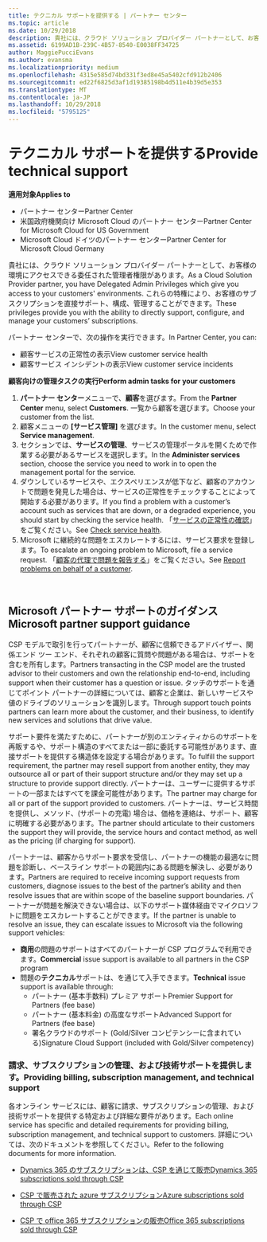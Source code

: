 ```yaml
---
title: テクニカル サポートを提供する | パートナー センター
ms.topic: article
ms.date: 10/29/2018
description: 貴社には、クラウド ソリューション プロバイダー パートナーとして、お客様の環境にアクセスできる委任された管理者権限があります。
ms.assetid: 6199AD1B-239C-4B57-8540-E0038FF34725
author: MaggiePucciEvans
ms.author: evansma
ms.localizationpriority: medium
ms.openlocfilehash: 4315e585d74bd331f3ed8e45a5402cfd912b2406
ms.sourcegitcommit: ed22f6825d3af1d19385198b4d511e4b39d5e353
ms.translationtype: MT
ms.contentlocale: ja-JP
ms.lasthandoff: 10/29/2018
ms.locfileid: "5795125"
---
```

# <a name="provide-technical-support"></a><span data-ttu-id="e915d-103">テクニカル サポートを提供する</span><span class="sxs-lookup"><span data-stu-id="e915d-103">Provide technical support</span></span>

**<span data-ttu-id="e915d-104">適用対象</span><span class="sxs-lookup"><span data-stu-id="e915d-104">Applies to</span></span>**

-  <span data-ttu-id="e915d-105">パートナー センター</span><span class="sxs-lookup"><span data-stu-id="e915d-105">Partner Center</span></span>
-  <span data-ttu-id="e915d-106">米国政府機関向け Microsoft Cloud のパートナー センター</span><span class="sxs-lookup"><span data-stu-id="e915d-106">Partner Center for Microsoft Cloud for US Government</span></span>
-  <span data-ttu-id="e915d-107">Microsoft Cloud ドイツのパートナー センター</span><span class="sxs-lookup"><span data-stu-id="e915d-107">Partner Center for Microsoft Cloud Germany</span></span>

<span data-ttu-id="e915d-108">貴社には、クラウド ソリューション プロバイダー パートナーとして、お客様の環境にアクセスできる委任された管理者権限があります。</span><span class="sxs-lookup"><span data-stu-id="e915d-108">As a Cloud Solution Provider partner, you have Delegated Admin Privileges which give you access to your customers' environments.</span></span> <span data-ttu-id="e915d-109">これらの特権により、お客様のサブスクリプションを直接サポート、構成、管理することができます。</span><span class="sxs-lookup"><span data-stu-id="e915d-109">These privileges provide you with the ability to directly support, configure, and manage your customers’ subscriptions.</span></span>

<span data-ttu-id="e915d-110">パートナー センターで、次の操作を実行できます。</span><span class="sxs-lookup"><span data-stu-id="e915d-110">In Partner Center, you can:</span></span>

-   <span data-ttu-id="e915d-111">顧客サービスの正常性の表示</span><span class="sxs-lookup"><span data-stu-id="e915d-111">View customer service health</span></span>
-   <span data-ttu-id="e915d-112">顧客サービス インシデントの表示</span><span class="sxs-lookup"><span data-stu-id="e915d-112">View customer service incidents</span></span>

**<span data-ttu-id="e915d-113">顧客向けの管理タスクの実行</span><span class="sxs-lookup"><span data-stu-id="e915d-113">Perform admin tasks for your customers</span></span>**

1.  <span data-ttu-id="e915d-114">**パートナー センター**メニューで、**顧客**を選びます。</span><span class="sxs-lookup"><span data-stu-id="e915d-114">From the **Partner Center** menu, select **Customers**.</span></span> <span data-ttu-id="e915d-115">一覧から顧客を選びます。</span><span class="sxs-lookup"><span data-stu-id="e915d-115">Choose your customer from the list.</span></span>
2.  <span data-ttu-id="e915d-116">顧客メニューの **[サービス管理]** を選びます。</span><span class="sxs-lookup"><span data-stu-id="e915d-116">In the customer menu, select **Service management**.</span></span>
3.  <span data-ttu-id="e915d-117">セクションでは、**サービスの管理**、サービスの管理ポータルを開くためで作業する必要があるサービスを選択します。</span><span class="sxs-lookup"><span data-stu-id="e915d-117">In the **Administer services** section, choose the service you need to work in to open the management portal for the service.</span></span>
4.  <span data-ttu-id="e915d-118">ダウンしているサービスや、エクスペリエンスが低下など、顧客のアカウントで問題を発見した場合は、サービスの正常性をチェックすることによって開始する必要があります。</span><span class="sxs-lookup"><span data-stu-id="e915d-118">If you find a problem with a customer’s account such as services that are down, or a degraded experience, you should start by checking the service health.</span></span> <span data-ttu-id="e915d-119">「[サービスの正常性の確認](check-service-health.md)」をご覧ください。</span><span class="sxs-lookup"><span data-stu-id="e915d-119">See [Check service health](check-service-health.md).</span></span>
5.  <span data-ttu-id="e915d-120">Microsoft に継続的な問題をエスカレートするには、サービス要求を登録します。</span><span class="sxs-lookup"><span data-stu-id="e915d-120">To escalate an ongoing problem to Microsoft, file a service request.</span></span> <span data-ttu-id="e915d-121">「[顧客の代理で問題を報告する](report-problems-on-behalf-of-a-customer.md)」をご覧ください。</span><span class="sxs-lookup"><span data-stu-id="e915d-121">See [Report problems on behalf of a customer](report-problems-on-behalf-of-a-customer.md).</span></span>

 
## <a name="microsoft-partner-support-guidance"></a><span data-ttu-id="e915d-122">Microsoft パートナー サポートのガイダンス</span><span class="sxs-lookup"><span data-stu-id="e915d-122">Microsoft partner support guidance</span></span>

<span data-ttu-id="e915d-123">CSP モデルで取引を行ってパートナーが、顧客に信頼できるアドバイザー、関係エンド ツー エンド、それぞれの顧客に質問や問題がある場合は、サポートを含むを所有します。</span><span class="sxs-lookup"><span data-stu-id="e915d-123">Partners transacting in the CSP model are the trusted advisor to their customers and own the relationship end-to-end, including support when their customer has a question or issue.</span></span> <span data-ttu-id="e915d-124">タッチのサポートを通じてポイント パートナーの詳細については、顧客と企業は、新しいサービスや値のドライブのソリューションを識別します。</span><span class="sxs-lookup"><span data-stu-id="e915d-124">Through support touch points partners can learn more about the customer, and their business, to identify new services and solutions that drive value.</span></span>

<span data-ttu-id="e915d-125">サポート要件を満たすために、パートナーが別のエンティティからのサポートを再販するや、サポート構造のすべてまたは一部に委託する可能性があります、直接サポートを提供する構造体を設定する場合があります。</span><span class="sxs-lookup"><span data-stu-id="e915d-125">To fulfill the support requirement, the partner may resell support from another entity, they may outsource all or part of their support structure and/or they may set up a structure to provide support directly.</span></span>  <span data-ttu-id="e915d-126">パートナーは、ユーザーに提供するサポートの一部またはすべてを課金可能性があります。</span><span class="sxs-lookup"><span data-stu-id="e915d-126">The partner may charge for all or part of the support provided to customers.</span></span> <span data-ttu-id="e915d-127">パートナーは、サービス時間を提供し、メソッド、(サポートの充電) 場合は、価格を連絡は、サポート、顧客に明確する必要があります。</span><span class="sxs-lookup"><span data-stu-id="e915d-127">The partner should articulate to their customers the support they will provide, the service hours and contact method, as well as the pricing (if charging for support).</span></span> 

<span data-ttu-id="e915d-128">パートナーは、顧客からサポート要求を受信し、パートナーの機能の最適なに問題を診断し、ベースライン サポートの範囲内にある問題を解決し、必要があります。</span><span class="sxs-lookup"><span data-stu-id="e915d-128">Partners are required to receive incoming support requests from customers, diagnose issues to the best of the partner’s ability and then resolve issues that are within scope of the baseline support boundaries.</span></span> <span data-ttu-id="e915d-129">パートナーが問題を解決できない場合は、以下のサポート媒体経由でマイクロソフトに問題をエスカレートすることができます。</span><span class="sxs-lookup"><span data-stu-id="e915d-129">If the partner is unable to resolve an issue, they can escalate issues to Microsoft via the following support vehicles:</span></span>

- <span data-ttu-id="e915d-130">**商用**の問題のサポートはすべてのパートナーが CSP プログラムで利用できます。</span><span class="sxs-lookup"><span data-stu-id="e915d-130">**Commercial** issue support is available to all partners in the CSP program</span></span>
-   <span data-ttu-id="e915d-131">問題の**テクニカル**サポートは、を通じて入手できます。</span><span class="sxs-lookup"><span data-stu-id="e915d-131">**Technical** issue support is available through:</span></span>
    -   <span data-ttu-id="e915d-132">パートナー (基本手数料) プレミア サポート</span><span class="sxs-lookup"><span data-stu-id="e915d-132">Premier Support for Partners (fee base)</span></span>
    -   <span data-ttu-id="e915d-133">パートナー (基本料金) の高度なサポート</span><span class="sxs-lookup"><span data-stu-id="e915d-133">Advanced Support for Partners (fee base)</span></span>
    -   <span data-ttu-id="e915d-134">署名クラウドのサポート (Gold/Silver コンピテンシーに含まれている)</span><span class="sxs-lookup"><span data-stu-id="e915d-134">Signature Cloud Support (included with Gold/Silver competency)</span></span>

### <a name="providing-billing-subscription-management-and-technical-support"></a><span data-ttu-id="e915d-135">請求、サブスクリプションの管理、および技術サポートを提供します。</span><span class="sxs-lookup"><span data-stu-id="e915d-135">Providing billing, subscription management, and technical support</span></span> 

<span data-ttu-id="e915d-136">各オンライン サービスには、顧客に請求、サブスクリプションの管理、および技術サポートを提供する特定および詳細な要件があります。</span><span class="sxs-lookup"><span data-stu-id="e915d-136">Each online service has specific and detailed requirements for providing billing, subscription management, and technical support to customers.</span></span> <span data-ttu-id="e915d-137">詳細については、次のドキュメントを参照してください。</span><span class="sxs-lookup"><span data-stu-id="e915d-137">Refer to the following documents for more information.</span></span>

-   [<span data-ttu-id="e915d-138">Dynamics 365 のサブスクリプションは、CSP を通じて販売</span><span class="sxs-lookup"><span data-stu-id="e915d-138">Dynamics 365 subscriptions sold through CSP</span></span>](https://www.microsoftpartnercommunity.com/t5/CSP/Microsoft-Partner-Support-Guidance/m-p/5262#M30)

-   [<span data-ttu-id="e915d-139">CSP で販売された azure サブスクリプション</span><span class="sxs-lookup"><span data-stu-id="e915d-139">Azure subscriptions sold through CSP</span></span>](https://www.microsoftpartnercommunity.com/t5/CSP/Microsoft-Partner-Support-Guidance/m-p/5263#M31)

-   [<span data-ttu-id="e915d-140">CSP で office 365 サブスクリプションの販売</span><span class="sxs-lookup"><span data-stu-id="e915d-140">Office 365 subscriptions sold through CSP</span></span>](https://www.microsoftpartnercommunity.com/t5/CSP/Microsoft-Partner-Support-Guidance/m-p/5264#M32)
 




